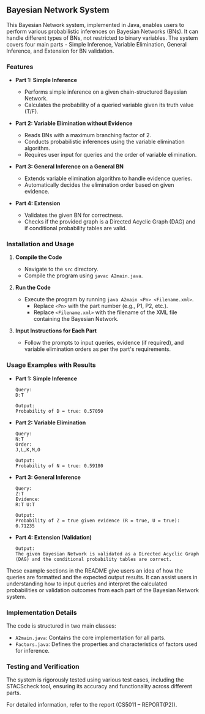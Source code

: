 ## Bayesian Network System

This Bayesian Network system, implemented in Java, enables users to perform various probabilistic inferences on Bayesian Networks (BNs). It can handle different types of BNs, not restricted to binary variables. The system covers four main parts - Simple Inference, Variable Elimination, General Inference, and Extension for BN validation.

### Features

- **Part 1: Simple Inference**
  - Performs simple inference on a given chain-structured Bayesian Network.
  - Calculates the probability of a queried variable given its truth value (T/F).

- **Part 2: Variable Elimination without Evidence**
  - Reads BNs with a maximum branching factor of 2.
  - Conducts probabilistic inferences using the variable elimination algorithm.
  - Requires user input for queries and the order of variable elimination.

- **Part 3: General Inference on a General BN**
  - Extends variable elimination algorithm to handle evidence queries.
  - Automatically decides the elimination order based on given evidence.

- **Part 4: Extension**
  - Validates the given BN for correctness.
  - Checks if the provided graph is a Directed Acyclic Graph (DAG) and if conditional probability tables are valid.

### Installation and Usage

1. **Compile the Code**
   - Navigate to the `src` directory.
   - Compile the program using `javac A2main.java`.

2. **Run the Code**
   - Execute the program by running `java A2main <Pn> <Filename.xml>`.
     - Replace `<Pn>` with the part number (e.g., P1, P2, etc.).
     - Replace `<Filename.xml>` with the filename of the XML file containing the Bayesian Network.

3. **Input Instructions for Each Part**
   - Follow the prompts to input queries, evidence (if required), and variable elimination orders as per the part's requirements.

### Usage Examples with Results

- **Part 1: Simple Inference**
  ```
  Query:
  D:T

  Output:
  Probability of D = true: 0.57050
  ```

- **Part 2: Variable Elimination**
  ```
  Query:
  N:T
  Order:
  J,L,K,M,O

  Output:
  Probability of N = true: 0.59180
  ```

- **Part 3: General Inference**
  ```
  Query:
  Z:T
  Evidence:
  R:T U:T

  Output:
  Probability of Z = true given evidence (R = true, U = true): 0.71235
  ```

- **Part 4: Extension (Validation)**
  ```
  Output:
  The given Bayesian Network is validated as a Directed Acyclic Graph (DAG) and the conditional probability tables are correct.
  ```

These example sections in the README give users an idea of how the queries are formatted and the expected output results. It can assist users in understanding how to input queries and interpret the calculated probabilities or validation outcomes from each part of the Bayesian Network system.

### Implementation Details

The code is structured in two main classes:
- `A2main.java`: Contains the core implementation for all parts.
- `Factors.java`: Defines the properties and characteristics of factors used for inference.

### Testing and Verification

The system is rigorously tested using various test cases, including the STACScheck tool, ensuring its accuracy and functionality across different parts.

For detailed information, refer to the report (CS5011 – REPORT(P2)).
